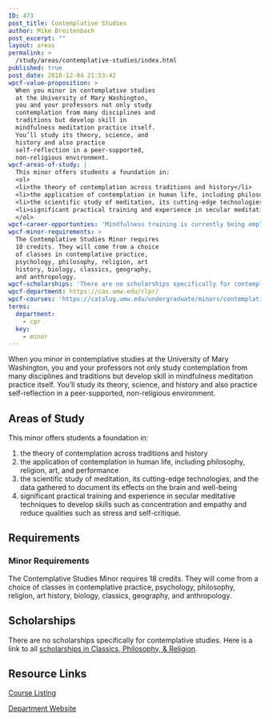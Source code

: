 ```yaml
---
ID: 473
post_title: Contemplative Studies
author: Mike Breitenbach
post_excerpt: ""
layout: areas
permalink: >
  /study/areas/contemplative-studies/index.html
published: true
post_date: 2018-12-04 21:53:42
wpcf-value-proposition: >
  When you minor in contemplative studies
  at the University of Mary Washington,
  you and your professors not only study
  contemplation from many disciplines and
  traditions but develop skill in
  mindfulness meditation practice itself.
  You’ll study its theory, science, and
  history and also practice
  self-reflection in a peer-supported,
  non-religious environment.
wpcf-areas-of-study: |
  This minor offers students a foundation in:
  <ol>
  <li>the theory of contemplation across traditions and history</li>
  <li>the application of contemplation in human life, including philosophy, religion, art, and performance</li>
  <li>the scientific study of meditation, its cutting-edge technologies, and the data gathered to document its effects on the brain and well-being</li>
  <li>significant practical training and experience in secular meditative techniques to develop skills such as concentration and empathy and reduce qualities such as stress and self-critique.</li>
  </ol>
wpcf-career-opportunties: 'Mindfulness training is currently being employed to enhance wellness and productivity in most industries: finance, tech, K-12 education, clinical psychology, medicine, and others. There is high-demand for workers with specialized mindfulness training, and especially those who are trained to teach it.'
wpcf-minor-requirements: >
  The Contemplative Studies Minor requires
  18 credits. They will come from a choice
  of classes in contemplative practice,
  psychology, philosophy, religion, art
  history, biology, classics, geography,
  and anthropology.
wpcf-scholarships: 'There are no scholarships specifically for contemplative studies. Here is a link to all <a href="http://cas.umw.edu/clpr/undergraduate-scholarships-and-awards/">scholarships in Classics, Philosophy, &amp; Religion</a>.'
wpcf-department: https://cas.umw.edu/clpr/
wpcf-courses: 'https://catalog.umw.edu/undergraduate/minors/contemplative-studies/#requirementstext'
terms:
  department:
    - cpr
  key:
    - minor
---
```


<!-- Types Custom Fields: -->

<!-- value-proposition -->
When you minor in contemplative studies at the University of Mary Washington, you and your professors not only study contemplation from many disciplines and traditions but develop skill in mindfulness meditation practice itself. You’ll study its theory, science, and history and also practice self-reflection in a peer-supported, non-religious environment.
<!-- End value-proposition -->

<!-- areas-of-study -->
## Areas of Study
This minor offers students a foundation in:

1. the theory of contemplation across traditions and history
2. the application of contemplation in human life, including philosophy, religion, art, and performance
3. the scientific study of meditation, its cutting-edge technologies, and the data gathered to document its effects on the brain and well-being
4. significant practical training and experience in secular meditative techniques to develop skills such as concentration and empathy and reduce qualities such as stress and self-critique.
<!-- End areas-of-study -->

<!-- requirements -->
## Requirements

<!-- minor-requirements -->
### Minor Requirements
The Contemplative Studies Minor requires 18 credits. They will come from a choice of classes in contemplative practice, psychology, philosophy, religion, art history, biology, classics, geography, and anthropology.
<!-- End minor-requirements -->

<!-- End requirements -->

<!-- scholarships -->
## Scholarships
There are no scholarships specifically for contemplative studies. Here is a link to all [scholarships in Classics, Philosophy, & Religion]("http://cas.umw.edu/clpr/undergraduate-scholarships-and-awards/").
<!-- End scholarships -->

<!-- resource-links -->
## Resource Links

<!-- courses -->
[Course Listing](https://catalog.umw.edu/undergraduate/minors/contemplative-studies/#requirementstext)

<!-- End courses -->


<!-- department -->
[Department Website](https://cas.umw.edu/clpr/)

<!-- End department -->

<!-- End resource-links -->

<!-- End Types Custom Fields -->